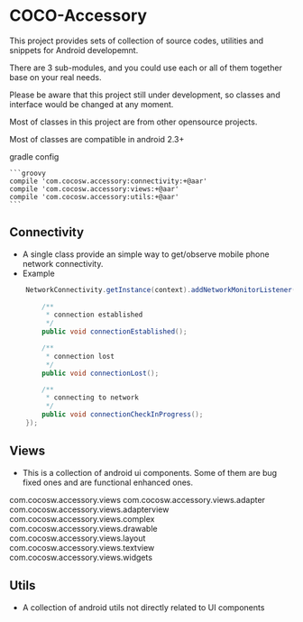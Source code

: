 COCO-Accessory
==============

This project provides sets of collection of source codes, utilities and snippets for Android developemnt.

There are 3 sub-modules, and you could use each or all of them together base on your real needs.  
 
Please be aware that this project still under development, so classes and interface would be changed at any moment.
 
Most of classes in this project are from other opensource projects. 

Most of classes are compatible in android 2.3+

gradle config

    ```groovy
    compile 'com.cocosw.accessory:connectivity:+@aar' 
    compile 'com.cocosw.accessory:views:+@aar' 
    compile 'com.cocosw.accessory:utils:+@aar' 
    ```
 
Connectivity
--------------

- A single class provide an simple way to get/observe mobile phone network connectivity.
- Example
```java    
    NetworkConnectivity.getInstance(context).addNetworkMonitorListener(new NetworkMonitorListener() {
    
        /**
         * connection established
         */
        public void connectionEstablished();

        /**
         * connection lost
         */
        public void connectionLost();

        /**
         * connecting to network
         */
        public void connectionCheckInProgress();
    });
```

Views
--------------

- This is a collection of android ui components. Some of them are bug fixed ones and are functional enhanced ones.

com.cocosw.accessory.views
com.cocosw.accessory.views.adapter	 
com.cocosw.accessory.views.adapterview	 
com.cocosw.accessory.views.complex	 
com.cocosw.accessory.views.drawable	 
com.cocosw.accessory.views.layout	 
com.cocosw.accessory.views.textview	 
com.cocosw.accessory.views.widgets


Utils
---------------

- A collection of android utils not directly related to UI components


